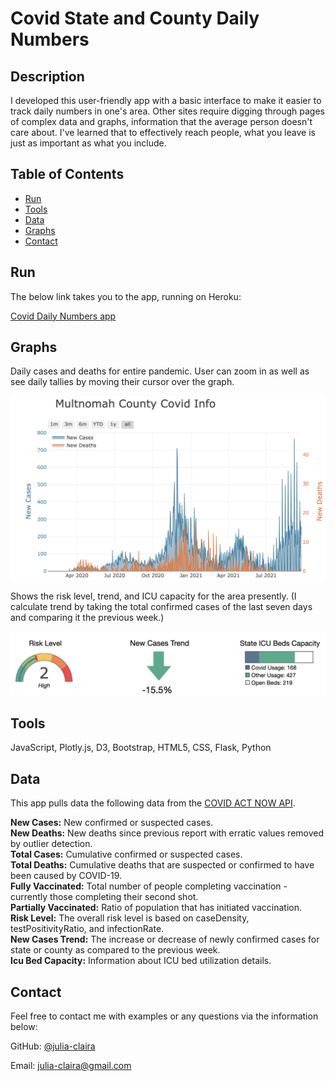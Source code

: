 # Covid State and County Daily Numbers

## Description 

I developed this user-friendly app with a basic interface to make it easier to track daily numbers in one's area. Other sites require digging through pages of complex data and graphs, information that the average person doesn't care about. I've learned that to effectively reach people, what you leave is just as important as what you include.



## Table of Contents
* [Run](#Results)
* [Tools](#Tools)
* [Data](#Data)
* [Graphs](#Graphs)
* [Contact](#Contact)



## Run

The below link takes you to the app, running on Heroku:

[Covid Daily Numbers app](https://covid-county.herokuapp.com)


  
## Graphs

Daily cases and deaths for entire pandemic. User can zoom in as well as see daily tallies by moving their cursor over the graph.  

![Sample Graph](static/graph_sample.png)

Shows the risk level, trend, and ICU capacity for the area presently. (I calculate trend by taking the total confirmed cases of the last seven days and comparing it the previous week.)

![Sample Graphs](static/graphs_3.png)



## Tools

JavaScript, Plotly.js, D3, Bootstrap, HTML5, CSS, Flask, Python



## Data

This app pulls data the following data from the [COVID ACT NOW API](https://apidocs.covidactnow.org/).

<b>New Cases:</b>  New confirmed or suspected cases.<br>
<b>New Deaths:</b>  New deaths since previous report with erratic values removed by outlier detection.<br>
<b>Total Cases:</b>  Cumulative confirmed or suspected cases.<br>
<b>Total Deaths:</b>  Cumulative deaths that are suspected or confirmed to have been caused by COVID-19.<br>
<b>Fully Vaccinated:</b>  Total number of people completing vaccination - currently those completing their second shot.<br>
<b>Partially Vaccinated:</b>  Ratio of population that has initiated vaccination.<br>
<b>Risk Level:</b>  The overall risk level is based on caseDensity, testPositivityRatio, and infectionRate.<br>
<b>New Cases Trend:</b>  The increase or decrease of newly confirmed cases for state or county as compared to the previous week.<br>
<b>Icu Bed Capacity:</b>  Information about ICU bed utilization details.<br>



## Contact

Feel free to contact me with examples or any questions via the information below:

GitHub: [@julia-claira](https://api.github.com/users/julia-claira)

Email: julia-claira@gmail.com
